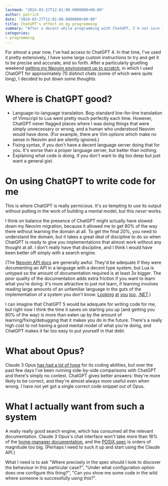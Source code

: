 ```yaml
---
lastmod: "2024-03-27T12:01:00.0000000+00:00"
author: patrick
date: "2024-03-27T12:01:00.0000000+00:00"
title: ChatGPT's effect on my programming
summary: "After a decent while programming with ChatGPT, I'm not sure it's even a net positive on my ability."
categories:
- programming
---
```


For almost a year now, I've had access to ChatGPT 4.
In that time, I've used it pretty extensively, I have some large custom instructions to try and get it to be precise and accurate, and so forth.
After a particularly gruelling weekend [getting my Neovim environment up to scratch](https://github.com/Smaug123/nix-dotfiles/pull/38/files), in which I used ChatGPT for approximately 70 distinct chats (some of which were quite long), I decided to put down some thoughts.

# Where is ChatGPT good?

* Language-to-language translation. Bog-standard line-for-line translation of Vimscript to Lua went pretty much perfectly each time. However, ChatGPT never flagged places where I was doing things that were simply unnecessary or wrong, and a human who understood Neovim would have done. (For example, there are Vim options which make no sense in Neovim and are silently ignored.)
* Fixing syntax, if you don't have a decent language server doing that for you. It's worse than a proper language server, but better than nothing.
* Explaining what code is doing, if you don't want to dig too deep but just want a general gist.

# On using ChatGPT to write code for me

This is where ChatGPT is really pernicious.
It's *so* tempting to use its output without putting in the work of building a mental model, but this *never* works.

I think on balance the presence of ChatGPT might actually have slowed down my Neovim migration, because it allowed me to get 80% of the way there without learning the domain at all.
To get the final 20%, you need to understand the domain, but it takes a great deal of discipline to do so when ChatGPT is ready to give you implementations that almost work without any thought at all.
I don't really have that discipline, and I think I would have been better off simply with a search engine.

(The [Neovim API docs](https://neovim.io/doc/user/api.html) are generally awful.
They'd be adequate if they were documenting an API in a language with a decent type system, but Lua is untyped so the amount of documentation required is at least 3x bigger.
The poor quality of the documentation adds extra friction if you want to learn what you're doing: it's more attractive to just not learn, if learning involves reading large amounts of an unfamiliar language in the guts of the implementation of a system you don't know.
[Looking](https://github.com/dotnet/dotnet-api-docs/pull/9753) [at](https://github.com/dotnet/dotnet-api-docs/pull/9595) [you](https://github.com/dotnet/runtime/pull/95956) [too](https://github.com/dotnet/docs/pull/35171), [.NET](https://github.com/dotnet/dotnet-api-docs/pull/9394).)

I can imagine that ChatGPT 5 would be adequate for writing code for me, but right now I think the time it saves on starting you up (and getting you 80% of the way) is more than eaten up by the amount of learning/fixing/debugging that it makes you do in the future.
There's a really high cost to not having a good mental model of what you're doing, and ChatGPT makes it far too easy to put yourself in that debt.

# What about Opus?

Claude 3 Opus [has had a lot of hype](https://thezvi.substack.com/p/on-claude-30) for its coding abilities, but over the past few days I've been running side-by-side comparisons with ChatGPT and there's simply no contest.
ChatGPT gives better answers: they're more likely to be correct, and they're almost always more useful even when wrong.
I have not yet got a single correct code snippet out of Opus.

# What I actually want from such a system

A really really good search engine, which has consumed all the relevant documentation.
Claude 3 Opus's chat interface won't take more than 16% of the [home-manager documentation](https://nix-community.github.io/home-manager/options.xhtml), and the [POSIX spec](https://pubs.opengroup.org/onlinepubs/9699919799.2018edition/) is orders of magnitude too big.
(Perhaps I need to suck it up and start using the Claude API.)

What I need is to ask "Where precisely in the spec should I look to discover the behaviour in this particular case?", "Under what configuration option does one configure this thing?", "Can you show me some code in the wild where someone is successfully using this?".

